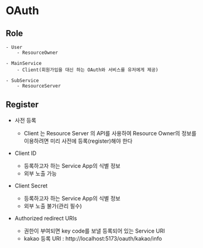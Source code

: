 # OAuth

## Role
```
- User
    - ResourceOwner

- MainService
    - Client(회원가입을 대신 하는 OAuth와 서비스를 유저에게 제공)
    
- SubService
    - ResourceServer
```

## Register

- 사전 등록
    - Client 는 Resource Server 의 API를 사용하여 Resource Owner의 정보를 이용하려면 미리 사전에 등록(register)해야 한다

- Client ID
    - 등록하고자 하는 Service App의 식별 정보
    - 외부 노출 가능

- Client Secret
    - 등록하고자 하는 Service App의 식별 정보
    - 외부 노출 불가(관리 필수)

- Authorized redirect URIs
    - 권한이 부여되면 key code를 보낼 등록되어 있는 Service URI
    - kakao 등록 URI : http://localhost:5173/oauth/kakao/info